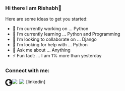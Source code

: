 ### Hi there I am Rishabh👋

Here are some ideas to get you started:

- 🔭 I’m currently working on ... Python
- 🌱 I’m currently learning ... Python and Programming
- 👯 I’m looking to collaborate on ... Django 
- 🤔 I’m looking for help with ... Python
- 💬 Ask me about ... Anything
- ⚡ Fun fact: ... I am 1% more than yesterday

### Connect with me:

<img align="left"  width="22px" src="https://raw.githubusercontent.com/iconic/open-iconic/master/svg/globe.svg" />
<img align="left"  LinkedIn" width="22px" src="https://cdn.jsdelivr.net/npm/simple-icons@v3/icons/linkedin.svg" />[linkedin]
<img align="left"  Instagram" width="22px" src="https://cdn.jsdelivr.net/npm/simple-icons@v3/icons/instagram.svg" />
</br>

[linkedin]: https://www.linkedin.com/in/rishabh-goswami-78598a1a7/
